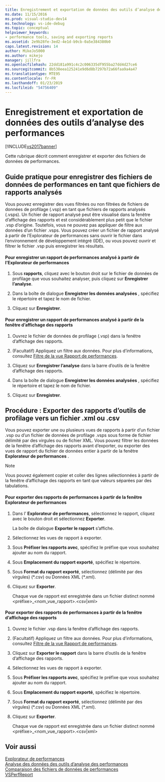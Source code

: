 ```yaml
---
title: Enregistrement et exportation de données des outils d’analyse des performances | Microsoft Docs
ms.date: 11/15/2016
ms.prod: visual-studio-dev14
ms.technology: vs-ide-debug
ms.topic: conceptual
helpviewer_keywords:
- performance tools, saving and exporting reports
ms.assetid: 2e9b28fe-3ed2-4e1d-b9cb-0a5e384380b0
caps.latest.revision: 14
author: MikeJo5000
ms.author: mikejo
manager: jillfra
ms.openlocfilehash: 22dd181a991c4c2c006335df955ba27dd4d27ce6
ms.sourcegitcommit: 8b538eea125241e9d6d8b7297b72a66faa9a4a47
ms.translationtype: MTE95
ms.contentlocale: fr-FR
ms.lasthandoff: 01/23/2019
ms.locfileid: "54756409"
---
```

# <a name="saving-and-exporting-performance-tools-data"></a>Enregistrement et exportation de données des outils d’analyse des performances
[!INCLUDE[vs2017banner](../includes/vs2017banner.md)]

Cette rubrique décrit comment enregistrer et exporter des fichiers de données de performances.  
  
##  <a name="BKMK_Save_Profiler_Data_Files_As_Analyzed_Report_Files"></a> Guide pratique pour enregistrer des fichiers de données de performances en tant que fichiers de rapports analysés  
 Vous pouvez enregistrer des vues filtrées ou non filtrées de fichiers de données de profilage (.vsp) en tant que fichiers de rapports analysés (.vsps). Un fichier de rapport analysé peut être visualisé dans la fenêtre d’affichage des rapports et est considérablement plus petit que le fichier .vsp d’origine. Toutefois, vous ne pouvez pas appliquer de filtre aux données d’un fichier .vsps. Vous pouvez créer un fichier de rapport analysé à partir de l’Explorateur de performances sans ouvrir le fichier dans l’environnement de développement intégré (IDE), ou vous pouvez ouvrir et filtrer le fichier .vsp puis enregistrer les résultats.  
  
#### <a name="to-save-an-analyzed-performance-report-from-the-performance-explorer"></a>Pour enregistrer un rapport de performances analysé à partir de l’Explorateur de performances  
  
1.  Sous **rapports**, cliquez avec le bouton droit sur le fichier de données de profilage que vous souhaitez analyser, puis cliquez sur **Enregistrer l’analyse**.  
  
2.  Dans la boîte de dialogue **Enregistrer les données analysées** , spécifiez le répertoire et tapez le nom de fichier.  
  
3.  Cliquez sur **Enregistrer**.  
  
#### <a name="to-save-an-analyzed-performance-report-from-the-report-view-window"></a>Pour enregistrer un rapport de performances analysé à partir de la fenêtre d’affichage des rapports  
  
1.  Ouvrez le fichier de données de profilage (.vsp) dans la fenêtre d’affichage des rapports.  
  
2.  (Facultatif) Appliquez un filtre aux données. Pour plus d’informations, consultez [Filtre de la vue Rapport de performances](../profiling/performance-report-view-filter.md).  
  
3.  Cliquez sur **Enregistrer l’analyse** dans la barre d’outils de la fenêtre d’affichage des rapports.  
  
4.  Dans la boîte de dialogue **Enregistrer les données analysées** , spécifiez le répertoire et tapez le nom de fichier.  
  
5.  Cliquez sur **Enregistrer**.  
  
## <a name="how-to-export-profiling-tools-reports-to-an-xml-or-csv-file"></a>Procédure : Exporter des rapports d’outils de profilage vers un fichier .xml ou .csv  
 Vous pouvez exporter une ou plusieurs vues de rapports à partir d’un fichier .vsp ou d’un fichier de données de profilage .vsps sous forme de fichier délimité par des virgules ou de fichier XML. Vous pouvez filtrer les données de la fenêtre d’affichage des rapports avant d’exporter, ou exporter des vues de rapport du fichier de données entier à partir de la fenêtre **Explorateur de performances** .  
  
> [!NOTE]
>  Vous pouvez également copier et coller des lignes sélectionnées à partir de la fenêtre d’affichage des rapports en tant que valeurs séparées par des tabulations.  
  
#### <a name="to-export-performance-reports-from-the-performance-explorer-window"></a>Pour exporter des rapports de performances à partir de la fenêtre Explorateur de performances  
  
1.  Dans l’ **Explorateur de performances**, sélectionnez le rapport, cliquez avec le bouton droit et sélectionnez **Exporter**.  
  
     La boîte de dialogue **Exporter le rapport** s’affiche.  
  
2.  Sélectionnez les vues de rapport à exporter.  
  
3.  Sous **Préfixer les rapports avec**, spécifiez le préfixe que vous souhaitez ajouter au nom du rapport.  
  
4.  Sous **Emplacement du rapport exporté**, spécifiez le répertoire.  
  
5.  Sous **Format du rapport exporté**, sélectionnez (délimité par des virgules) (*.csv) ou Données XML (\*.xml).  
  
6.  Cliquez sur **Exporter**.  
  
     Chaque vue de rapport est enregistrée dans un fichier distinct nommé \<préfixe>_\<nom_vue_rapport>.\<csv&#124;xml>  
  
#### <a name="to-export-performance-reports-from-the-report-view-window"></a>Pour exporter des rapports de performances à partir de la fenêtre d’affichage des rapports  
  
1.  Ouvrez le fichier .vsp dans la fenêtre d’affichage des rapports.  
  
2.  (Facultatif) Appliquez un filtre aux données. Pour plus d’informations, consultez [Filtre de la vue Rapport de performances](../profiling/performance-report-view-filter.md).  
  
3.  Cliquez sur **Exporter le rapport** dans la barre d’outils de la fenêtre d’affichage des rapports.  
  
4.  Sélectionnez les vues de rapport à exporter.  
  
5.  Sous **Préfixer les rapports avec**, spécifiez le préfixe que vous souhaitez ajouter au nom du rapport.  
  
6.  Sous **Emplacement du rapport exporté**, spécifiez le répertoire.  
  
7.  Sous **Format du rapport exporté**, sélectionnez (délimité par des virgules) (*.csv) ou Données XML (\*.xml).  
  
8.  Cliquez sur **Exporter**.  
  
     Chaque vue de rapport est enregistrée dans un fichier distinct nommé \<préfixe>_\<nom_vue_rapport>.\<csv&#124;xml>  
  
## <a name="see-also"></a>Voir aussi  
 [Explorateur de performances](../profiling/performance-explorer.md)   
 [Analyse des données des outils d’analyse des performances](../profiling/analyzing-performance-tools-data.md)   
 [Comparaison des fichiers de données de performances](../profiling/comparing-performance-data-files.md)   
 [VSPerfReport](../profiling/vsperfreport.md)
